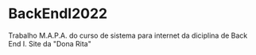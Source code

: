 # BackEndI2022
Trabalho M.A.P.A. do curso de sistema para internet da diciplina de Back End I. Site da "Dona Rita" 
